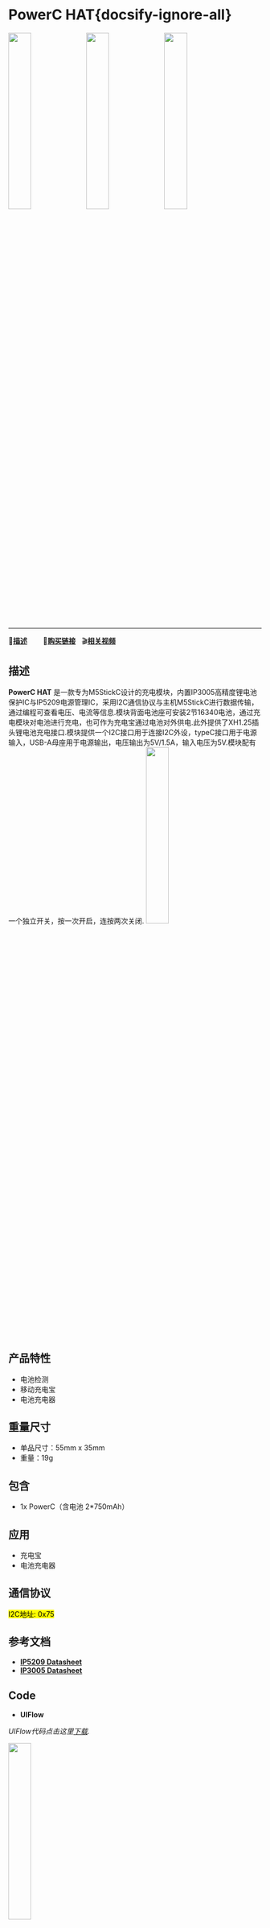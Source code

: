 # PowerC HAT{docsify-ignore-all}

<img src="assets\img\product_pics\hat\PowerC_hat\powerC_01.webp" width="30%"> <img src="assets\img\product_pics\hat\PowerC_hat\powerC_02.webp" width="30%"> <img src="assets\img\product_pics\hat\PowerC_hat\powerC_03.webp" width="30%"> 
***

:memo:**[描述](#描述)**&nbsp;&nbsp;&nbsp;&nbsp;&nbsp;&nbsp;&nbsp;&nbsp;🛒**[购买链接](https://m5stack.com/products/m5stickc-powerc)**&nbsp;&nbsp;&nbsp;:clapper:**[相关视频](#相关视频)**


## 描述

**PowerC HAT** 是一款专为M5StickC设计的充电模块，内置IP3005高精度锂电池保护IC与IP5209电源管理IC，采用I2C通信协议与主机M5StickC进行数据传输，通过编程可查看电压、电流等信息.模块背面电池座可安装2节16340电池，通过充电模块对电池进行充电，也可作为充电宝通过电池对外供电.此外提供了XH1.25插头锂电池充电接口.模块提供一个I2C接口用于连接I2C外设，typeC接口用于电源输入，USB-A母座用于电源输出，电压输出为5V/1.5A，输入电压为5V.模块配有一个独立开关，按一次开启，连按两次关闭.
<img src="assets\img\product_pics\hat\PowerC_hat\powerC_04.webp" width="30%">

## 产品特性
- 电池检测
- 移动充电宝
- 电池充电器

## 重量尺寸

- 单品尺寸：55mm x 35mm
- 重量：19g

## 包含

- 1x PowerC（含电池 2*750mAh）

## 应用

- 充电宝
- 电池充电器

## 通信协议

<mark>I2C地址: 0x75</mark>

## 参考文档

- **[IP5209 Datasheet](https://m5stack.oss-cn-shenzhen.aliyuncs.com/resource/docs/datasheet/hat/IP5209.pdf)**
- **[IP3005 Datasheet](https://m5stack.oss-cn-shenzhen.aliyuncs.com/resource/docs/datasheet/hat/IP3005-INJOINIC.pdf)**

## Code

- **UIFlow**

*UIFlow代码点击这里[下载](https://github.com/m5stack/M5-ProductExampleCodes/tree/master/Hat/PowerC/UIFlow).*

<img src="assets\img\product_pics\hat\PowerC_hat\PowerC.png" width="30%">

- **Arduino**

*获取完整代码[点击这里](https://github.com/m5stack/M5-ProductExampleCodes/tree/master/Hat/PowerC/PowerC)*

<!-- ## EasyLoader 

<img src="https://m5stack.oss-cn-shenzhen.aliyuncs.com/image/EasyLoader_M5StickC_logo.png" width="100px" style="margin-top:20px">

<a href="https://m5stack.oss-cn-shenzhen.aliyuncs.com/EasyLoader/HAT/JoyC/EasyLoader_JoyC.exe"><button type="button" class="btn btn-primary">点击下载EasyLoader</button></a>

>1.EasyLoader是一个简洁快速的程序烧录器，每一个产品页面里的EasyLoader都提供了一个与产品相关的案例程序，通过简单步骤将其烧录至主控，能够进行一系列的功能验证.**(目前EasyLoader仅适用于Windows操作系统)**

>2.下载软件后，双击运行应用程序，将M5设备通过数据线连接至电脑,选择端口参数，点击 **"Burn"** 即可开始烧录.(**为M5StickC烧录时，请将波特率设置在750000或115200**)


## Code

- **[Arduino](https://github.com/m5stack/M5-ProductExampleCodes/tree/master/Hat/JoyC)**-->

## 相关视频

<video class="video_size" controls>
    <source src="https://m5stack.oss-cn-shenzhen.aliyuncs.com/video/Product_example_video/HAT/PowerC_HAT.mp4" type="video/mp4">
</video>


<script>

   var purchase_link = 'https://m5stack.com/collections/m5-core/products/basic-core-iot-development-kit';


   anchor_search(purchase_link);
   scrollFunc();

</script>